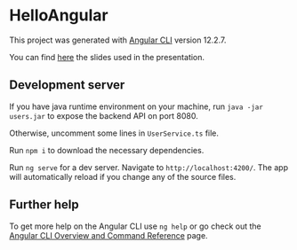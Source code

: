 # HelloAngular

This project was generated with [Angular CLI](https://github.com/angular/angular-cli) version 12.2.7.

You can find [here](https://docs.google.com/presentation/d/1T8Aqi4ZVfIhhveE59ryLJ1CEK4hpogsMr_aNMVGbCvA/edit?usp=sharing) the slides used in the presentation.

## Development server

If you have java runtime environment on your machine, run ```java -jar users.jar``` to expose the backend API on port 8080.

Otherwise, uncomment some lines in ```UserService.ts``` file.

Run `npm i` to download the necessary dependencies.

Run `ng serve` for a dev server. Navigate to `http://localhost:4200/`. The app will automatically reload if you change any of the source files.

## Further help

To get more help on the Angular CLI use `ng help` or go check out the [Angular CLI Overview and Command Reference](https://angular.io/cli) page.
